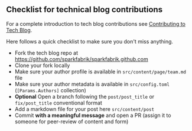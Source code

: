 ## Checklist for technical blog contributions

For a complete introduction to tech blog contributions see [Contributing to Tech Blog](../guides/contributing-to-tech-blog.md).

Here follows a quick checklist to make sure you don't miss anything.

* Fork the tech blog repo at https://github.com/sparkfabrik/sparkfabrik.github.com
* Clone your fork locally
* Make sure your author profile is available in `src/content/page/team.md` file
* Make sure your author metadata is available in `src/config.toml` (`[Params.Authors]` collection)
* **Optional** Open a branch following the `post/post_title` or `fix/post_title` conventional format
* Add a markdown file for your post here `src/content/post`
* Commit **with a meaningful message** and open a PR (assign it to someone for peer-review of content and form)
